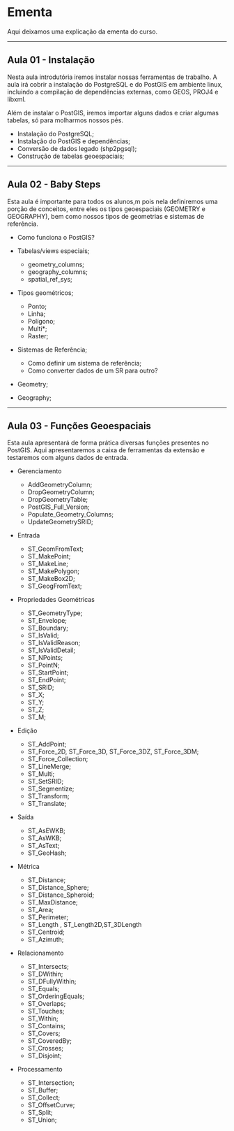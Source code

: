 Ementa
=================================================

Aqui deixamos uma explicação da ementa do curso.

-------------------------------------------------
Aula 01 - Instalação
-------------------------------------------------

Nesta aula introdutória iremos instalar nossas ferramentas 
de trabalho. A aula irá cobrir a instalação do PostgreSQL
e do PostGIS em ambiente linux, incluindo a compilação de dependências externas, como GEOS, PROJ4 e libxml.

Além de instalar o PostGIS, iremos importar alguns dados e criar
algumas tabelas, só para molharmos nossos pés.

* Instalação do PostgreSQL;
* Instalação do PostGIS e dependências;
* Conversão de dados legado (shp2pgsql);
* Construção de tabelas geoespaciais;

-------------------------------------------------
Aula 02 - Baby Steps
-------------------------------------------------

Esta aula é importante para todos os alunos,m pois nela definiremos
uma porção de conceitos, entre eles os tipos geoespaciais (GEOMETRY e GEOGRAPHY), bem como nossos tipos de geometrias e sistemas de referência.

* Como funciona o PostGIS?

* Tabelas/views especiais;
	
	* geometry_columns;
	* geography_columns;
	* spatial_ref_sys;

* Tipos geométricos;
	* Ponto;
	* Linha;
	* Polígono;
	* Multi*;
	* Raster;

* Sistemas de Referência;

	* Como definir um sistema de referência;
	* Como converter dados de um SR para outro?

* Geometry;

* Geography;

-------------------------------------------------
Aula 03 - Funções Geoespaciais
-------------------------------------------------

Esta aula apresentará de forma prática diversas funções
presentes no PostGIS. Aqui apresentaremos a caixa de ferramentas
da extensão e testaremos com alguns dados de entrada.

* Gerenciamento

	* AddGeometryColumn;
	* DropGeometryColumn;
	* DropGeometryTable;
	* PostGIS_Full_Version;
	* Populate_Geometry_Columns;
	* UpdateGeometrySRID;

* Entrada

	* ST_GeomFromText;
	* ST_MakePoint;
	* ST_MakeLine;
	* ST_MakePolygon;
	* ST_MakeBox2D;
	* ST_GeogFromText;

* Propriedades Geométricas

	* ST_GeometryType;
	* ST_Envelope;
	* ST_Boundary;
	* ST_IsValid;
	* ST_IsValidReason;
	* ST_IsValidDetail;
	* ST_NPoints;
	* ST_PointN;
	* ST_StartPoint;
	* ST_EndPoint;
	* ST_SRID;
	* ST_X;
	* ST_Y;
	* ST_Z;
	* ST_M;

* Edição

	* ST_AddPoint;
	* ST_Force_2D, ST_Force_3D, ST_Force_3DZ, ST_Force_3DM;
	* ST_Force_Collection;
	* ST_LineMerge;
	* ST_Multi;
	* ST_SetSRID;
	* ST_Segmentize;
	* ST_Transform;
	* ST_Translate;

* Saída

	* ST_AsEWKB;
	* ST_AsWKB;
	* ST_AsText;
	* ST_GeoHash;

* Métrica

	* ST_Distance;
	* ST_Distance_Sphere;
	* ST_Distance_Spheroid;
	* ST_MaxDistance;
	* ST_Area;
	* ST_Perimeter;
	* ST_Length , ST_Length2D,ST_3DLength
	* ST_Centroid;
	* ST_Azimuth;

* Relacionamento

	* ST_Intersects;
	* ST_DWithin;
	* ST_DFullyWithin;
	* ST_Equals;
	* ST_OrderingEquals;
	* ST_Overlaps;
	* ST_Touches;
	* ST_Within;
	* ST_Contains;
	* ST_Covers;
	* ST_CoveredBy;
	* ST_Crosses;
	* ST_Disjoint;

* Processamento

	* ST_Intersection;
	* ST_Buffer;
	* ST_Collect;
	* ST_OffsetCurve;
	* ST_Split;
	* ST_Union;